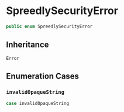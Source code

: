 # SpreedlySecurityError

``` swift
public enum SpreedlySecurityError
```

## Inheritance

`Error`

## Enumeration Cases

### `invalidOpaqueString`

``` swift
case invalidOpaqueString
```
